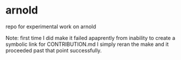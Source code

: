 # arnold
repo for experimental work on arnold

Note: first time I did make it failed apaprently from inability to create a symbolic link for CONTRIBUTION.md
I simply reran the make and it proceeded past that point successfully.
